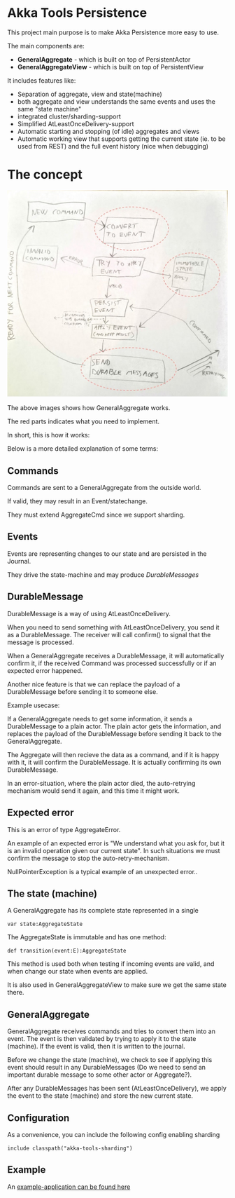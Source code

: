 Akka Tools Persistence
==============================

This project main purpose is to make Akka Persistence more easy to use.

The main components are:

* **GeneralAggregate** - which is built on top of PersistentActor
* **GeneralAggregateView** - which is built on top of PersistentView 


It includes features like:

* Separation of aggregate, view and state(machine)
* both aggregate and view understands the same events and uses the same "state machine"
* integrated cluster/sharding-support
* Simplified AtLeastOnceDelivery-support
* Automatic starting and stopping (of idle) aggregates and views
* Automatic working view that supports getting the current state (ie. to be used from REST) and the full event history (nice when debugging)


The concept
=====================

![GeneralAggregate flow](img/general-aggregate-flow.jpg "GeneralAggregate-flow - You only need to implement the three red parts")

The above images shows how GeneralAggregate works.

The red parts indicates what you need to implement.

In short, this is how it works:



Below is a more detailed explanation of some terms: 

Commands
--------------
Commands are sent to a GeneralAggregate from the outside world.

If valid, they may result in an Event/statechange.

They must extend AggregateCmd since we support sharding.

Events
--------------
Events are representing changes to our state and are persisted in the Journal.

They drive the state-machine and may produce *DurableMessages*

DurableMessage
----------------
DurableMessage is a way of using AtLeastOnceDelivery.

When you need to send something with AtLeastOnceDelivery, you send it as a DurableMessage.
The receiver will call confirm() to signal that the message is processed.

When a GeneralAggregate receives a DurableMessage, it will automatically confirm it,
if the received Command was processed successfully or if an expected error happened.

Another nice feature is that we can replace the payload of a DurableMessage before sending it
to someone else.

Example usecase:

If a GeneralAggregate needs to get some information, it sends a DurableMessage to a plain actor.
The plain actor gets the information, and replaces the payload of the DurableMessage before sending it back
to the GeneralAggregate.

The Aggregate will then recieve the data as a command, and if it is happy with it, it will confirm the DurableMessage.
It is actually confirming its own DurableMessage.

In an error-situation, where the plain actor died, the auto-retrying mechanism would send it again, and this time it might work.

Expected error
---------------
This is an error of type AggregateError.

An example of an expected error is "We understand what you ask for, but it is an invalid operation given our current state".
In such situations we must confirm the message to stop the auto-retry-mechanism. 

NullPointerException is a typical example of an unexpected error..


The state (machine)
-----------

A GeneralAggregate has its complete state represented in a single

    var state:AggregateState

The AggregateState is immutable and has one method:

    def transition(event:E):AggregateState

This method is used both when testing if incoming events are valid, and when change our state when events are applied.

It is also used in GeneralAggregateView to make sure we get the same state there.


GeneralAggregate
------------------

GeneralAggregate receives commands and tries to convert them into an event.
The event is then validated by trying to apply it to the state (machine).
If the event is valid, then it is written to the journal.

Before we change the state (machine), we check to see if applying this event should result in
any DurableMessages (Do we need to send an important durable message to some other actor or Aggregate?).

After any DurableMessages has been sent (AtLeastOnceDelivery), we apply the event to the state (machine)
and store the new current state.


Configuration
---------------------

As a convenience, you can include the following config enabling sharding

    include classpath("akka-tools-sharding")



Example
--------------------------

An [example-application can be found here](../examples/aggregates/)
